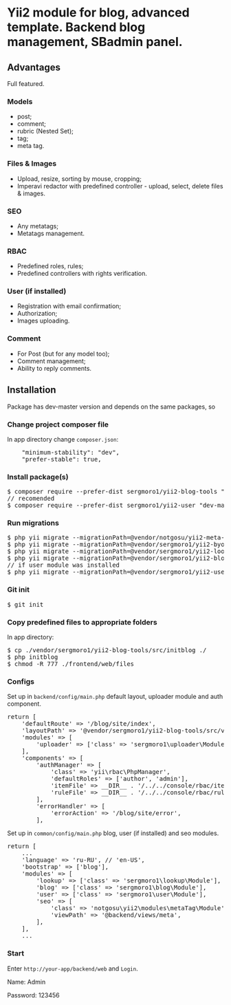 <h1>Yii2 module for blog, advanced template. Backend blog management, SBadmin panel.</h1>

<h2>Advantages</h2>

Full featured.

<h3>Models</h3>
<ul>
  <li>post;</li>
  <li>comment;</li>
  <li>rubric (Nested Set);</li>
  <li>tag;</li>
  <li>meta tag.</li>
</ul>

<h3>Files & Images</h3>
<ul>
  <li>Upload, resize, sorting by mouse, cropping;</li>
  <li>Imperavi redactor with predefined controller - upload, select, delete files & images.</li>
</ul>

<h3>SEO</h3>
<ul>
  <li>Any metatags;</li>
  <li>Metatags management.</li>
</ul>

<h3>RBAC</h3>
<ul>
  <li>Predefined roles, rules;</li>
  <li>Predefined controllers with rights verification.</li>
</ul>

<h3>User (if installed)</h3>
<ul>
  <li>Registration with email confirmation;</li>
  <li>Authorization;</li>
  <li>Images uploading.</li>
</ul>

<h3>Comment</h3>
<ul>
  <li>For Post (but for any model too);</li>
  <li>Comment management;</li>
  <li>Ability to reply comments.</li>
</ul>

<h2>Installation</h2>

Package has dev-master version and depends on the same packages, so

<h3>Change project composer file</h3>

In app directory change <code>composer.json</code>:

<pre>
    "minimum-stability": "dev",
    "prefer-stable": true,
</pre>

<h3>Install package(s)</h3>

<pre>
$ composer require --prefer-dist sergmoro1/yii2-blog-tools "dev-master"
// recomended
$ composer require --prefer-dist sergmoro1/yii2-user "dev-master"
</pre>

<h3>Run migrations</h3>

<pre>
$ php yii migrate --migrationPath=@vendor/notgosu/yii2-meta-tag-module/src/migrations
$ php yii migrate --migrationPath=@vendor/sergmoro1/yii2-byone-uploader/migrations
$ php yii migrate --migrationPath=@vendor/sergmoro1/yii2-lookup/src/migrations
$ php yii migrate --migrationPath=@vendor/sergmoro1/yii2-blog-tools/src/migrations
// if user module was installed
$ php yii migrate --migrationPath=@vendor/sergmoro1/yii2-user/src/migrations
</pre>

<h3>Git init</h3>

<pre>
$ git init
</pre>

<h3>Copy predefined files to appropriate folders</h3>

In app directory:

<pre>
$ cp ./vendor/sergmoro1/yii2-blog-tools/src/initblog ./
$ php initblog
$ chmod -R 777 ./frontend/web/files
</pre>

<h3>Configs</h3>

Set up in <code>backend/config/main.php</code> default layout, uploader module and auth component.

<pre>
return [
    'defaultRoute' => '/blog/site/index',
    'layoutPath' => '@vendor/sergmoro1/yii2-blog-tools/src/views/layouts',
    'modules' => [
        'uploader' => ['class' => 'sergmoro1\uploader\Module'],
    ],
    'components' => [
        'authManager' => [
            'class' => 'yii\rbac\PhpManager',
            'defaultRoles' => ['author', 'admin'],
            'itemFile' => __DIR__ . '/../../console/rbac/items.php',
            'ruleFile' => __DIR__ . '/../../console/rbac/rules.php',
        ],
        'errorHandler' => [
            'errorAction' => '/blog/site/error',
        ],
</pre>

Set up in <code>common/config/main.php</code> blog, user (if installed) and seo modules.
<pre>
return [
    ...
    'language' => 'ru-RU', // 'en-US',
    'bootstrap' => ['blog'],
    'modules' => [
        'lookup' => ['class' => 'sergmoro1\lookup\Module'],
        'blog' => ['class' => 'sergmoro1\blog\Module'],
        'user' => ['class' => 'sergmoro1\user\Module'],
        'seo' => [
            'class' => 'notgosu\yii2\modules\metaTag\Module',
            'viewPath' => '@backend/views/meta',
        ],
    ],
    ...
</pre>

<h3>Start</h3>

Enter <code>http://your-app/backend/web</code> and <code>Login</code>.

Name: Admin

Password: 123456
